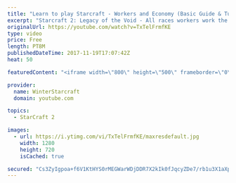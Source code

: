 ```yaml
---
title: "Learn to play Starcraft - Workers and Economy (Basic Guide & Tutorial)"
excerpt: "Starcraft 2: Legacy of the Void - All races workers work the same (mule notwithstanding!)  Wiki on mining: http://wiki.teamliquid.net/starcraft2/Mining_Minerals"
originalUrl: https://youtube.com/watch?v=TxTelFrmfKE
type: video
price: Free
length: PT8M
publishedDateTime: 2017-11-19T17:07:42Z
heat: 50

featuredContent: "<iframe width=\"800\" height=\"500\" frameborder=\"0\" src=\"https://www.youtube.com/embed/TxTelFrmfKE\" allow=\"accelerometer; autoplay; encrypted-media; gyroscope; picture-in-picture\" allowfullscreen></iframe>"

provider:
  name: WinterStarcraft
  domain: youtube.com

topics:
  - StarCraft 2

images:
  - url: https://i.ytimg.com/vi/TxTelFrmfKE/maxresdefault.jpg
    width: 1280
    height: 720
    isCached: true

secured: "Cs3ZyIgpoa+f6V1KtHYS0rMEGWarWDjDDR7X2kIk0fJqcyZDe7/rb1u3X1aXpd8HDYpZpTQLn2v2fdNJ94Vr89o5LY7OOqJE9up4GaKqm8mmYPPx/E6EWoBosW9/zro3q1QiUF5229w34b54LgdLMvKjjYqmCC5i0O13PkapminZHAKw7bXJiCK8B4fcLqXcUhQ3eB6Kt4lbabgJCpnMKLH0wgl3iNXEI/Cp7io72c/verqu52adRUPyumh7F6e6iGX01e4pb776FNaIuvVRiE0SEsX/jeh3p9CbxGtzSaC8zI4CwpHuhpm4/Tik6RCAkj16ZVt2uVVmTDYKVb2aXputq1hzwTzmPTUoR+EaSqgq27ENTn2knqlCX8La+l3bVyp5aIi4FQGVIUxdRN4bOy/RvaRiBh7IoeE5WLCsJoo=;TvThj1eIcqPjlc0dExrheg=="
---
```


